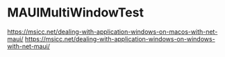 # MAUIMultiWindowTest

https://msicc.net/dealing-with-application-windows-on-macos-with-net-maui/
https://msicc.net/dealing-with-application-windows-on-windows-with-net-maui/
